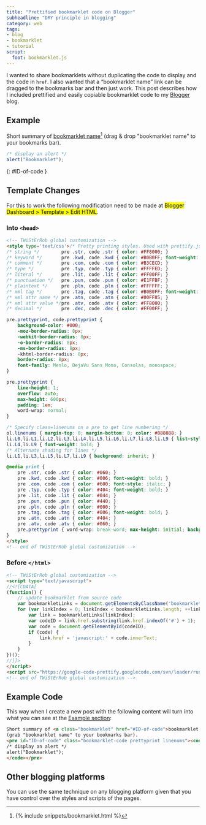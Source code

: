 ```yaml
---
title: "Prettified bookmarklet code on Blogger"
subheadline: "DRY principle in blogging"
category: web
tags:
- blog
- bookmarklet
- tutorial
script:
  foot: bookmarklet.js
---
```


I wanted to share bookmarklets without duplicating the code to display and the code in `href`.
I also wanted that a <q>bookmarklet name</q> link can be dragged to the bookmarks bar and then just work.
This post describes how I included prettified and easily copiable bookmarklet code to my <a href="https://www.blogger.com/" target="_blank">Blogger</a> blog.
<!--more-->


## Example
Short summary of
<a class="bookmarklet" href="#ID-of-code">bookmarklet name</a>[^1]
(drag & drop "bookmarklet name" to your bookmarks bar).

```javascript
/* display an alert */
alert("Bookmarklet");
```
{: #ID-of-code }


## Template Changes
For this to work the following modification need to be made at <mark>Blogger Dashboard > Template > Edit HTML</mark>.


### Into `<head>`
```html
<!-- TWiStErRob global customization -->
<style type='text/css'>/* Pretty printing styles. Used with prettify.js. */
/* string */        pre .str, code .str { color: #FF8000; }
/* keyword */       pre .kwd, code .kwd { color: #B0B0FF; font-weight: bold; }
/* comment */       pre .com, code .com { color: #B3CECD; }
/* type */          pre .typ, code .typ { color: #FFFFED; }
/* literal */       pre .lit, code .lit { color: #FF00FF; }
/* punctuation */   pre .pun, code .pun { color: #E1FFBF; }
/* plaintext */     pre .pln, code .pln { color: #FFFFFF; }
/* xml tag */       pre .tag, code .tag { color: #B0B0FF; font-weight: bold; }
/* xml attr name */ pre .atn, code .atn { color: #00FF85; }
/* xml attr value */pre .atv, code .atv { color: #FF8000; }
/* decimal */       pre .dec, code .dec { color: #FF00FF; }

pre.prettyprint, code.prettyprint {
    background-color: #000;
    -moz-border-radius: 8px;
    -webkit-border-radius: 8px;
    -o-border-radius: 8px;
    -ms-border-radius: 8px;
    -khtml-border-radius: 8px;
    border-radius: 8px;
    font-family: Menlo, DejaVu Sans Mono, Consolas, monospace;
}

pre.prettyprint {
    line-height: 1;
    overflow: auto;
    max-height: 600px;
    padding: 1em;
    word-wrap: normal;
}

/* Specify class=linenums on a pre to get line numbering */
ol.linenums { margin-top: 0; margin-bottom: 0; color: #888888; }
li.L0,li.L1,li.L2,li.L3,li.L4,li.L5,li.L6,li.L7,li.L8,li.L9 { list-style-type: decimal; }
li.L4,li.L9 { font-weight: bold; }
/* Alternate shading for lines */
li.L1,li.L3,li.L5,li.L7,li.L9 { background: inherit; }

@media print {
    pre .str, code .str { color: #060; }
    pre .kwd, code .kwd { color: #006; font-weight: bold; }
    pre .com, code .com { color: #600; font-style: italic; }
    pre .typ, code .typ { color: #404; font-weight: bold; }
    pre .lit, code .lit { color: #044; }
    pre .pun, code .pun { color: #440; }
    pre .pln, code .pln { color: #000; }
    pre .tag, code .tag { color: #006; font-weight: bold; }
    pre .atn, code .atn { color: #404; }
    pre .atv, code .atv { color: #060; }
    pre.prettyprint { word-wrap: break-word; max-height: initial; background-color: #fff; }
}
</style>
<!-- end of TWiStErRob global customization -->
```


### Before `</html>`
```html
<!-- TWiStErRob global customization -->
<script type="text/javascript">
//<![CDATA[
(function() {
    // update bookmarklet from source code
    var bookmarkletLinks = document.getElementsByClassName('bookmarklet');
    for (var linkIndex = 0; linkIndex < bookmarkletLinks.length; ++linkIndex) {
        var link = bookmarkletLinks[linkIndex];
        var codeID = link.href.substring(link.href.indexOf('#') + 1);
        var code = document.getElementById(codeID);
        if (code) {
            link.href = 'javascript:' + code.innerText;
        }
    }
})();
//]]>
</script>
<script src="https://google-code-prettify.googlecode.com/svn/loader/run_prettify.js?autoload=true"></script>
<!-- end of TWiStErRob global customization -->
```


## Example Code
This way when I create a new post with the following content will turn into what you can see at the [Example section](#example):

```html
Short summary of <a class="bookmarklet" href="#ID-of-code">bookmarklet name</a>
(grab "bookmarklet name" to your bookmarks bar).
<pre id="ID-of-code" class="bookmarklet-code prettyprint linenums"><code class="lang-js">
/* display an alert */
alert("Bookmarklet");
</code></pre>
```


## Other blogging platforms
You can use the same technique on any blogging platform given that you have control over the styles and scripts of the pages.

[^1]: {% include snippets/bookmarklet.html %}
